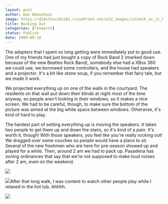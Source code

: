 ```yaml
---
layout: post
author: Dan Obenshain
image: https://d24slhcvzhzz82.cloudfront.net/old_images/caltech_as_it_happens/6a0105349b8251970b0120a5c1f2fa970c.jpg
title: Rocking Out
categories: [research]
status: Publish
date: 2009-09-18
---
```



The adapters that I spent so long getting were immediately put to good use. One of my friends had just bought a copy of Rock Band 2 (marked down because of the new Beatles Rock Band), somebody else had a XBox 360 we could use, we borrowed some controllers, and the house had speakers and a projector. It's a bit like stone soup, if you remember that fairy tale, but we made it work.

We projected everything up on one of the walls in the courtyard. The residents on that wall put down their blinds at night most of the time anyway, so people aren't looking in their windows, so it makes a nice screen. We had to be careful, though, to make sure the bottom of the picture was aimed at the big white space between windows. Otherwise, it's kind of hard to play.

The hardest part of setting everything up is moving the speakers. It takes two people to get them up and down the stairs, so it's kind of a pain. It's worth it, though! With those speakers, you feel like you're really rocking out!
We dragged over some couches so people would have a place to sit. Several of the new freshmen who are here for pre-season showed up and played for a while. Then, around 2 am we had to pack up. Pasadena has zoning ordinances that say that we're not supposed to make loud noises after 2 am, even on the weekend.


![](https://d24slhcvzhzz82.cloudfront.net/old_images/caltech_as_it_happens/6a0105349b8251970b0120a5c1f374970c.jpg)

![](https://d24slhcvzhzz82.cloudfront.net/old_images/caltech_as_it_happens/6a0105349b8251970b0120a56b586e970b.jpg)After that long walk, I was content to watch other people play while I relaxed in the hot tub. Ahhhh.


![](https://d24slhcvzhzz82.cloudfront.net/old_images/caltech_as_it_happens/6a0105349b8251970b0120a56b58b4970b.jpg)
